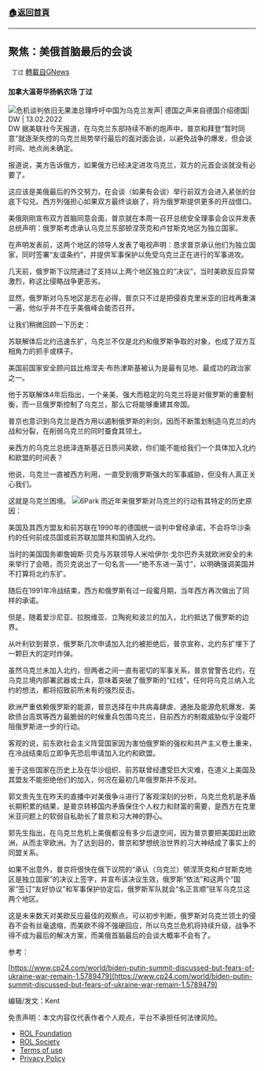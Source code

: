 ###  [:house:返回首頁](https://github.com/ourhimalayas/txt)
---


## 聚焦：美俄首脑最后的会谈
` 丁过` [轉載自GNews](https://gnews.org/zh-hans/2044269/)

#### 加拿大温哥华扬帆农场 丁过
![危机谈判依旧无果澳总理呼吁中国为乌克兰发声| 德国之声来自德国介绍德国| DW | 13.02.2022](https://static.dw.com/image/60758070_401.jpg)DW
据美联社今天报道，在乌克兰东部持续不断的炮声中，普京和拜登“暂时同意”就逐渐失控的乌克兰局势举行最后的面对面会谈，以避免战争的爆发，但会谈时间、地点尚未确定。

报道说，美方告诉俄方，如果俄方已经决定进攻乌克兰，双方的元首会谈就没有必要了。

这应该是美俄最后的外交努力，在会谈（如果有会谈）举行前双方会进入紧张的台底下勾兑。西方列强担心如果双方最终谈崩了，将为俄罗斯提供更多的开战借口。

美俄刚刚宣布双方首脑同意会面，普京就在本周一召开总统安全理事会会议并发表总统声明：俄罗斯考虑承认乌克兰东部顿涅茨克和卢甘斯克地区为独立国家。

在声明发表前，这两个地区的领导人发表了电视声明：恳求普京承认他们为独立国家，同时签署“友谊条约”，并提供军事保护以免受乌克兰正在进行的军事进攻。

几天前，俄罗斯下议院通过了支持以上两个地区独立的“决议”，当时美欧反应异常激烈，称这比侵略战争更恶劣。

显然，俄罗斯对乌东地区是志在必得，普京只不过是把侵吞克里米亚的旧戏再重演一遍，他似乎并不在乎美俄峰会能否召开。

让我们稍微回顾一下历史：

苏联解体后北约迅速东扩，乌克兰不仅是北约和俄罗斯争取的对象，也成了双方互相角力的抓手或棋子。

美国前国家安全顾问兹比格涅夫·布热津斯基被认为是最有见地、最成功的政治家之一。

他于苏联解体4年后指出，一个亲美、强大而稳定的乌克兰将是对俄罗斯的重要制衡，而一旦俄罗斯控制了乌克兰，那么它将能够重建其帝国。

普京也意识到乌克兰是西方用以遏制俄罗斯的利剑，因而不断策划制造乌克兰的内战和分裂，在削弱乌克兰的同时蚕食其领土。

亲西方的乌克兰总统泽连斯基近日质问美欧，你们能不能给我们一个具体加入北约和欧盟的时间表？

他说，乌克兰一直被西方利用，一直受到俄罗斯强大的军事威胁，但没有人真正关心我们。

这就是乌克兰困境。
![](https://assets.gnews.org/wp-content/uploads/2022/02/4EBA7833-73A5-4529-BDAC-3BFF763B51D4_1_201_a-1.jpeg)6Park
而近年来俄罗斯对乌克兰的行动有其特定的历史原因：

美国及其西方盟友和前苏联在1990年的德国统一谈判中曾经承诺，不会将华沙条约的任何前成员国或前苏联加盟共和国纳入北约。

当时的美国国务卿詹姆斯·贝克与苏联领导人米哈伊尔·戈尔巴乔夫就欧洲安全的未来举行了会晤，而贝克说出了一句名言——“绝不东进一英寸”，以明确强调美国并不打算将北约东扩。

随后在1991年冷战结束，西方和俄罗斯有过一段蜜月期，当年西方再次做出了同样的承诺。

但是，随着爱沙尼亚、拉脱维亚、立陶宛和波兰的加入，北约抵达了俄罗斯的边界。

从叶利钦到普京，俄罗斯几次申请加入北约被拒绝后，普京宣称，北约东扩埋下了一颗巨大的定时炸弹。

虽然乌克兰未加入北约，但两者之间一直有密切的军事关系，普京曾警告北约，在乌克兰境内部署武器或士兵，意味着突破了俄罗斯的“红线”，任何将乌克兰纳入北约的想法，都将招致前所未有的强烈反击。

欧洲严重依赖俄罗斯的能源，普京选择在中共病毒肆虐、通胀及能源危机爆发、美欧债台高筑等西方最脆弱的时候重兵包围乌克兰，目前西方的制裁威胁似乎没能吓阻俄罗斯进一步的行动。

客观的说，前东欧社会主义阵营国家因为害怕俄罗斯的强权和共产主义卷土重来，在冷战结束后立即争先恐后申请加入北约和欧盟。

鉴于这些国家在历史上及在华沙组织、前苏联曾经遭受巨大灾难，在道义上美国及其盟友不能拒绝他们的加入，何况在最初几年俄罗斯并不反对。

郭文贵先生在昨天的直播中对美俄争斗进行了客观深刻的分析，乌克兰危机是矛盾长期积累的结果，是普京转移国内矛盾保住个人权力和财富的需要，是西方在克里米亚问题上的软弱自私助长了普京和习大神的野心。

郭先生指出，在乌克兰危机上美俄都没有多少后退空间，因为普京要把美国赶出欧洲，从而主宰欧洲。为了达到目的，普京和梦想统治世界的习大神结成了事实上的同盟关系。

如果不出意外，普京将很快在俄下议院的“承认（乌克兰）顿涅茨克和卢甘斯克地区是独立国家”的决议上签字，并宣布该决议生效，俄罗斯“依法”和这两个“国家”签订“友好协议”和军事保护协定后，俄罗斯军队就会“名正言顺”驻军乌克兰这两个地区。

这是未来数天对美欧反应最佳的观察点，可以初步判断，俄罗斯对乌克兰领土的侵吞不会有丝毫退缩，而美欧不得不强硬回应，所以乌克兰危机将持续升级，战争不得不成为最后的解决方案，而美俄首脑最后的会谈大概率不会有了。

参考：

[https://www.cp24.com/world/biden-putin-summit-discussed-but-fears-of-ukraine-war-remain-1.5789479](https://www.cp24.com/world/biden-putin-summit-discussed-but-fears-of-ukraine-war-remain-1.5789479)

编辑/发文：Kent

 

免责声明：本文内容仅代表作者个人观点，平台不承担任何法律风险。

- [ROL Foundation](https://rolfoundation.org/)
- [ROL Society](https://rolsociety.org/)
- [Terms of use](https://gnews.org/terms-of-use-3/)
- [Privacy Policy](https://gnews.org/privacy-policy/)
